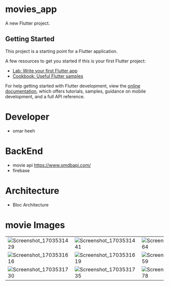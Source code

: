 # movies_app

A new Flutter project.

## Getting Started

This project is a starting point for a Flutter application.

A few resources to get you started if this is your first Flutter project:

- [Lab: Write your first Flutter app](https://docs.flutter.dev/get-started/codelab)
- [Cookbook: Useful Flutter samples](https://docs.flutter.dev/cookbook)

For help getting started with Flutter development, view the
[online documentation](https://docs.flutter.dev/), which offers tutorials,
samples, guidance on mobile development, and a full API reference.

# Developer

- omar heeh

  
# BackEnd
- movie api https://www.omdbapi.com/
- firebase

# Architecture

- Bloc Architecture
  
# movie Images

|   |   |   |   |   |
|---|---|---|---|---|
| ![Screenshot_1703531429](https://github.com/omarheeh/movieApp/assets/67519670/d3a30c12-c5f6-4913-9214-83c9c970d5ff)  | ![Screenshot_1703531441](https://github.com/omarheeh/movieApp/assets/67519670/f47ca1af-f681-4803-972d-1adec57bc127)  | ![Screenshot_1703531464](https://github.com/omarheeh/movieApp/assets/67519670/ffefffd7-012f-4a83-b8b4-ea2f6170f645)  | ![Screenshot_1703531469](https://github.com/omarheeh/movieApp/assets/67519670/e67561a0-2a82-4bce-aa21-7aeae474edd1)  |  ![Screenshot_1703531612](https://github.com/omarheeh/movieApp/assets/67519670/08b4146a-1f5f-4883-a70f-b5ee56ffb242) |
|  ![Screenshot_1703531616](https://github.com/omarheeh/movieApp/assets/67519670/8e75e016-1599-4ec8-bb7d-d397efa67335) |  ![Screenshot_1703531619](https://github.com/omarheeh/movieApp/assets/67519670/1ec621bf-4dd4-417e-8e70-dc39bace34dc) |  ![Screenshot_1703531659](https://github.com/omarheeh/movieApp/assets/67519670/f0e16474-3a95-477d-920e-038326f27102) | ![Screenshot_1703531705](https://github.com/omarheeh/movieApp/assets/67519670/a4670026-91dd-4ee6-aa9f-db5dab87fb0a)  |  ![Screenshot_1703531724](https://github.com/omarheeh/movieApp/assets/67519670/a0ee89e1-dd49-44e1-b451-6a5b2406b755) |
|  ![Screenshot_1703531730](https://github.com/omarheeh/movieApp/assets/67519670/46c20574-27c7-4b3a-9c59-a484190d570d) |  ![Screenshot_1703531735](https://github.com/omarheeh/movieApp/assets/67519670/52f863fb-ce77-4fa8-a209-fe34438d2a51) | ![Screenshot_1703600878](https://github.com/omarheeh/movieApp/assets/67519670/70b48d1b-f027-4fbb-b169-a651800e5eb3)  |  ![Screenshot_1703600890](https://github.com/omarheeh/movieApp/assets/67519670/3068b490-30d7-4b30-9d1c-324dd1fc9b4b) |  ![Screenshot_1703600901](https://github.com/omarheeh/movieApp/assets/67519670/283fa902-fc07-40dc-86c7-2e50159ebba7) |
















